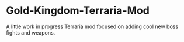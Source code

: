 # Gold-Kingdom-Terraria-Mod
A little work in progress Terraria mod focused on adding cool new boss fights and weapons.
